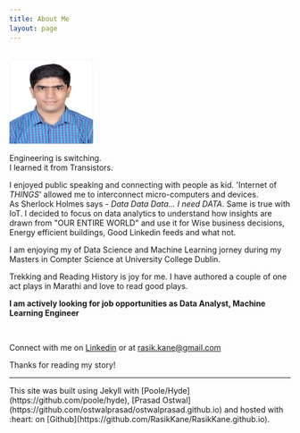 ```yaml
---
title: About Me
layout: page
---
```


<br /> 
<img class="img-circle" src="/public/RASIK.jpg" width="150" height="150">

<p class="message">
 Engineering is switching.<br />
 I learned it from Transistors. 
</p>

I enjoyed public speaking and connecting with people as kid. 'Internet of *THINGS*' allowed me to interconnect  micro-computers and devices. <br />
As Sherlock Holmes says - *Data Data Data... I need DATA*. Same is true with IoT. I decided to focus on data analytics to understand how insights are drawn from "OUR ENTIRE WORLD" and use it for Wise business decisions, Energy efficient buildings, Good Linkedin feeds and what not.

I am enjoying my of Data Science and Machine Learning jorney during my Masters in Compter Science at University College Dublin.
<br /> 

Trekking and Reading History is joy for me. I have authored a couple of one act plays in Marathi and love to read good plays. 

<p class="message">
 <b>I am actively looking for job opportunities as Data Analyst, Machine Learning Engineer</b>
</p>
<br />

Connect with me on [Linkedin](https://www.linkedin.com/in/kanerasik/) or at [rasik.kane@gmail.com](mailto:rasik.kane@gmail.com)

Thanks for reading my story!

<hr size="5" width="100%" align="left" color="black">
This site was built using Jekyll with [Poole/Hyde](https://github.com/poole/hyde), [Prasad Ostwal](https://github.com/ostwalprasad/ostwalprasad.github.io)  and hosted with :heart: on [Github](https://github.com/RasikKane/RasikKane.github.io). 


